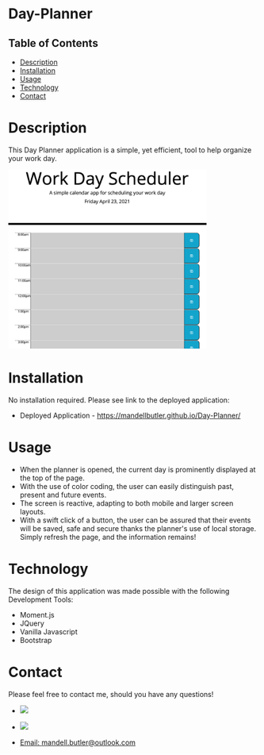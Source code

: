 # Day-Planner


## Table of Contents
- [Description](#description)
- [Installation](#installation)
- [Usage](#usage)
- [Technology](#technology)
- [Contact](#contact)

# Description

This Day Planner application is a simple, yet efficient, tool to help organize your work day.  



<img src="assets/images/planner.png" width="400">

# Installation
No installation required. Please see link to the deployed application:

* Deployed Application - https://mandellbutler.github.io/Day-Planner/

# Usage

* When the planner is opened, the current day is prominently displayed at the top of the page.
* With the use of color coding, the user can easily distinguish past, present and future events.
* The screen is reactive, adapting to both mobile and larger screen layouts.
* With a swift click of a button, the user can be assured that their events will be saved, safe and secure thanks the planner's use of local storage. Simply refresh the page, and the information remains!

# Technology
The design of this application was made possible with the following Development Tools:

* Moment.js 
* JQuery 
* Vanilla Javascript
* Bootstrap

# Contact

Please feel free to contact me, should you have any questions!

- <a href="https://github.com/mandellbutler"><img src="https://img.shields.io/badge/GitHub-100000?style=for-the-badge&logo=github&logoColor=white" />

- <a href="https://www.linkedin.com/in/mandellbutler/"><img src="https://img.shields.io/badge/LinkedIn-0077B5?style=for-the-badge&logo=linkedin&logoColor=white" />

* Email: mandell.butler@outlook.com
